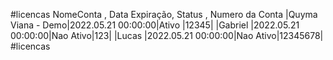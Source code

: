 #licencas
    NomeConta       , Data Expiração,   Status   , Numero da Conta
 |Quyma Viana - Demo|2022.05.21 00:00:00|Ativo    |12345|
 |Gabriel           |2022.05.21 00:00:00|Nao Ativo|123|
 |Lucas             |2022.05.21 00:00:00|Nao Ativo|12345678|
#licencas
